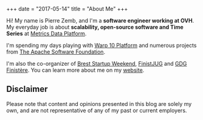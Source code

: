 +++
date = "2017-05-14"
title = "About Me"
+++


Hi! My name is Pierre Zemb, and I'm a **software engineer working at OVH**. My everyday job is about **scalability, open-source software and Time Series** at [Metrics Data Platform](https://www.ovh.com/fr/data-platforms/metrics/). 

I'm spending my days playing with [Warp 10 Platform](http://www.warp10.io/) and numerous projects from [The Apache Software Foundation](https://www.apache.org/).

I'm also the co-organizer of [Brest Startup Weekend](http://brest.startupweekend.org), [FinistJUG](http://finistjug.fr) and [GDG Finistère](http://gdgfinistere.org). You can learn more about me on my [website](https://pierrezemb.fr). 

## Disclaimer

Please note that content and opinions presented in this blog are solely my own, and are not representative of any of my past or current employers.
